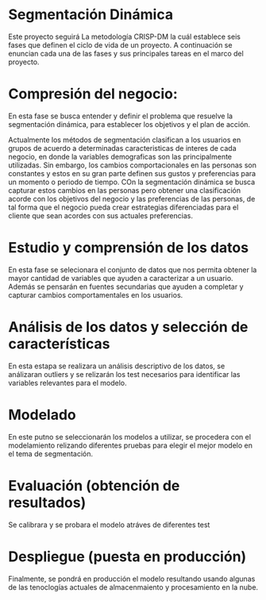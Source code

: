 # Segmentación Dinámica
 Este proyecto seguirá La metodología CRISP-DM la cuál establece seis fases que definen el ciclo de vida de un proyecto. A continuación se enuncian cada una de las fases y sus principales tareas en el marco del proyecto.
 
 # Compresión del negocio:
 En esta fase  se busca entender y definir el problema que resuelve la segmentación dinámica, para establecer los objetivos y el plan de acción.
 
 Actualmente los métodos de segmentación clasifican a los usuarios  en grupos de acuerdo a determinadas caracteristicas de interes de cada negocio, en donde la variables demograficas son las principalmente utilizadas. Sin embargo, los cambios comportacionales en las personas son constantes y estos en su gran parte definen sus gustos y preferencias para un momento o periodo de tiempo. COn la segmentación dinámica se busca capturar estos cambios en las personas pero obtener una clasificación acorde con los objetivos del negocio y las preferencias de las personas, de tal forma que el negocio pueda crear estrategias diferenciadas para el cliente que sean acordes con sus  actuales preferencias.
 
 # Estudio y comprensión de los datos
 
 En esta fase se selecionara el conjunto de datos que nos permita obtener la mayor cantidad de variables que ayuden a caracterizar a un usuario. Además se pensarán en fuentes secundarias que ayuden a completar y capturar cambios comportamentales en los usuarios.
 
 # Análisis de los datos y selección de características
 
 En esta estapa se realizara un análisis descriptivo de los datos, se análizaran outliers y se relizarán los test necesarios para identificar las variables relevantes para el modelo.
 
 # Modelado
 En este putno se seleccionarán los modelos a utilizar, se procedera con el modelamiento relizando diferentes pruebas para elegir el mejor modelo en el tema de segmentación.
 
 # Evaluación (obtención de resultados)
 
  Se calibrara y se probara el modelo  atráves de diferentes test

 # Despliegue (puesta en producción)
 Finalmente, se pondrá en producción el modelo resultando usando algunas de las tenoclogías actuales de almacenmaiento y procesamiento en la nube.
